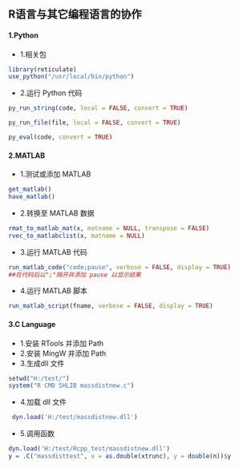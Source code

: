 ## R语言与其它编程语言的协作

#### 1.Python

- 1.相关包

```R
library(reticulate)
use_python("/usr/local/bin/python")
```

- 2.运行 Python 代码

```R
py_run_string(code, local = FALSE, convert = TRUE)

py_run_file(file, local = FALSE, convert = TRUE)

py_eval(code, convert = TRUE)
```

#### 2.MATLAB

- 1.测试或添加 MATLAB

```R
get_matlab()
have_matlab()
```

- 2.转换至 MATLAB 数据

```R
rmat_to_matlab_mat(x, matname = NULL, transpose = FALSE)
rvec_to_matlabclist(x, matname = NULL)
```

- 3.运行 MATLAB 代码

```R
run_matlab_code("code;pause", verbose = FALSE, display = TRUE)	
##在代码后以";"隔开并添加 pause 以显示结果
```

- 4.运行 MATLAB 脚本

```R
run_matlab_script(fname, verbose = FALSE, display = TRUE)
```

#### 3.C Language

- 1.安装 RTools 并添加 Path
- 2.安装 MingW 并添加 Path
- 3.生成dll 文件

```R
setwd("H:/test/")
system("R CMD SHLIB massdistnew.c")
```

- 4.加载 dll 文件

```R
 dyn.load('H:/test/massdistnew.dll')
```

- 5.调用函数

```R
dyn.load('H:/test/Rcpp_test/massdistnew.dll')
y = .C("massdisttest", x = as.double(xtrunc), y = double(n))$y
```

